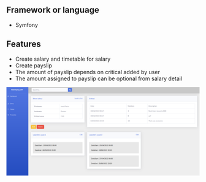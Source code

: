 ## Framework or language

- Symfony

## Features

- Create salary and timetable for salary
- Create payslip
- The amount of payslip depends on critical added by user
- The amount assigned to payslip can be optional from salary detail

![alt img](/public/screen.png)
